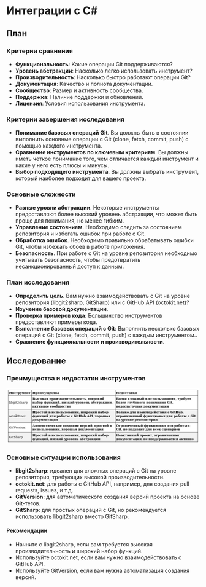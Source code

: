 # Интеграции с C#

## План

### Критерии сравнения

- **Функциональность**: Какие операции Git поддерживаются?
- **Уровень абстракции**: Насколько легко использовать инструмент?
- **Производительность**: Насколько быстро работают операции Git?
- **Документация**: Качество и полнота документации.
- **Сообщество**: Размер и активность сообщества.
- **Поддержка**: Наличие поддержки и обновлений.
- **Лицензия**: Условия использования инструмента.

### Критерии завершения исследования

- **Понимание базовых операций Git**. Вы должны быть в состоянии выполнить основные операции с Git (clone, fetch, commit, push) с помощью каждого инструмента.
- **Сравнение инструментов по ключевым критериям**. Вы должны иметь четкое понимание того, чем отличается каждый инструмент и какие у него есть плюсы и минусы.
- **Выбор подходящего инструмента**. Вы должны выбрать инструмент, который наиболее подходит для вашего проекта.

### Основные сложности

- **Разные уровни абстракции**. Некоторые инструменты предоставляют более высокий уровень абстракции, что может быть проще для понимания, но менее гибким.
- **Управление состоянием**. Необходимо следить за состоянием репозитория и избегать ошибок при работе с Git.
- **Обработка ошибок**. Необходимо правильно обрабатывать ошибки Git, чтобы избежать сбоев в работе приложения.
- **Безопасность**. При работе с Git на уровне репозитория необходимо учитывать безопасность, чтобы предотвратить несанкционированный доступ к данным.

### План исследования

- **Определить цель**. Вам нужно взаимодействовать с Git на уровне репозитория (libgit2sharp, GitSharp) или с GitHub API (octokit.net)? 
- **Изучение базовой документации**.
- **Проверка примеров кода**: Большинство инструментов предоставляют примеры кода.
- **Выполнение базовых операций с Git**: Выполнить несколько базовых операций с Git (clone, fetch, commit, push) с каждым инструментом..
- **Сравнение функциональности и производительности**.

## Исследование

### Преимущества и недостатки инструментов

![csharpintegration](../../img/git/csharpintegration.jpg)

### Основные ситуации использования

- **libgit2sharp**: идеален для сложных операций с Git на уровне репозитория, требующих высокой производительности.
- **octokit.net**: для работы с GitHub API, например, для создания pull requests, issues, и т.д.
- **GitVersion**: для автоматического создания версий проекта на основе Git-тегов.
- **GitSharp**: для простых операций с Git, но рекомендуется использовать libgit2sharp вместо GitSharp.

#### Рекомендации

- Начните с libgit2sharp, если вам требуется высокая производительность и широкий набор функций. 
- Используйте octokit.net, если вам нужно взаимодействовать с GitHub API.
- Используйте GitVersion, если вам нужна автоматизация создания версий.
